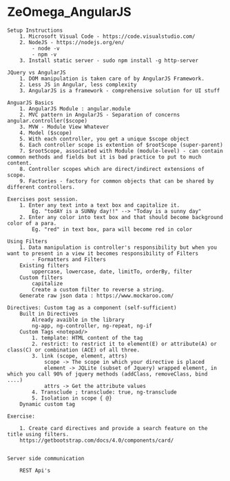 # ZeOmega_AngularJS


    Setup Instructions
        1. Microsoft Visual Code - https://code.visualstudio.com/
        2. NodeJS - https://nodejs.org/en/
            - node -v
            - npm -v
        3. Install static server - sudo npm install -g http-server

    JQuery vs AngularJS
        1. DOM manipulation is taken care of by AngularJS Framework.
        2. Less JS in Angular, less complexity
        3. AngularJS is a framework - comprehensive solution for UI stuff

    AnguarJS Basics
        1. AngularJS Module : angular.module
        2. MVC pattern in AngularJS - Separation of concerns  angular.controller($scope)
        3. MVW - Module View Whatever
        4. Model ($scope)
        5. With each controller, you get a unique $scope object
        6. Each controller scope is extention of $rootScope (super-parent)
        7. $rootScope, associated with Module (module-level) - can contain common methods and fields but it is bad practice to put to much content.
        8. Controller scopes which are direct/indirect extensions of scope.
        9. Factories - factory for common objects that can be shared by different controllers.

    Exercises post session.
        1. Enter any text into a text box and capitalize it. 
            Eg. "todAY is a SUNNy day!!" --> "Today is a sunny day"
        2. Enter any color into text box and that should become background color of a para.
            Eg. "red" in text box, para will become red in color

    Using Filters 
        1. Data manipulation is controller's responsibility but when you want to present in a view it becomes responsibility of Filters
            - Formatters and Filters
        Existing filters
            uppercase, lowercase, date, limitTo, orderBy, filter
        Custom filters
            capitalize
            Create a custom filter to reverse a string.
        Generate raw json data : https://www.mockaroo.com/

    Directives: Custom tag as a component (self-sufficient)
        Built in Directives 
            Already avaible in the library
            ng-app, ng-controller, ng-repeat, ng-if
        Custom Tags <notepad/>
            1. template: HTML content of the tag
            2. restrict: to restrict it to element(E) or attribute(A) or class(C) or combination (ACE) of all three.
            3. link (scope, element, attrs)
                scope -> The scope in which your directive is placed
                element -> JQLite (subset of Jquery) wrapped element, in which you call 90% of jquery methods (addClass, removeClass, bind ....)
                attrs -> Get the attribute values
            4. Transclude ; transclude: true, ng-transclude
            5. Isolation in scope { @}
        Dynamic custom tag
    
    Exercise:
     
        1. Create card directives and provide a search feature on the title using filters.
        https://getbootstrap.com/docs/4.0/components/card/


    Server side communication

        REST Api's
